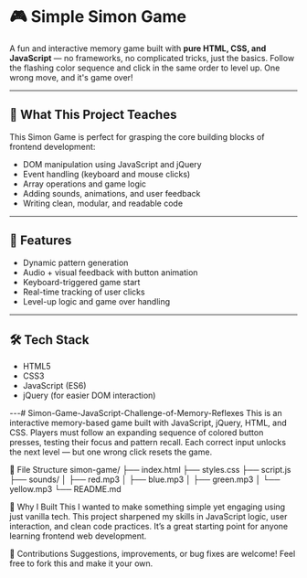 # 🎮 Simple Simon Game

A fun and interactive memory game built with **pure HTML, CSS, and JavaScript** — no frameworks, no complicated tricks, just the basics. Follow the flashing color sequence and click in the same order to level up. One wrong move, and it's game over!

---

## 🚀 What This Project Teaches

This Simon Game is perfect for grasping the core building blocks of frontend development:

- DOM manipulation using JavaScript and jQuery
- Event handling (keyboard and mouse clicks)
- Array operations and game logic
- Adding sounds, animations, and user feedback
- Writing clean, modular, and readable code

---

## 🧩 Features

- Dynamic pattern generation
- Audio + visual feedback with button animation
- Keyboard-triggered game start
- Real-time tracking of user clicks
- Level-up logic and game over handling

---

## 🛠️ Tech Stack

- HTML5
- CSS3
- JavaScript (ES6)
- jQuery (for easier DOM interaction)

---# Simon-Game-JavaScript-Challenge-of-Memory-Reflexes
This is an interactive memory-based game built with JavaScript, jQuery, HTML, and CSS. Players must follow an expanding sequence of colored button presses, testing their focus and pattern recall. Each correct input unlocks the next level — but one wrong click resets the game.

📁 File Structure
simon-game/
├── index.html
├── styles.css
├── script.js
├── sounds/
│   ├── red.mp3
│   ├── blue.mp3
│   ├── green.mp3
│   └── yellow.mp3
└── README.md

🎯 Why I Built This
I wanted to make something simple yet engaging using just vanilla tech. This project sharpened my skills in JavaScript logic, user interaction, and clean code practices. It’s a great starting point for anyone learning frontend web development.

🙌 Contributions
Suggestions, improvements, or bug fixes are welcome! Feel free to fork this and make it your own.

